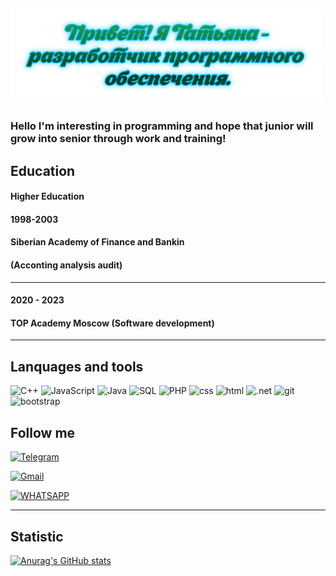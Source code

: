 [![Header](https://github.com/moerstany/moerstany/blob/main/image_1.png)](https://novosibirsk.hh.ru/applicant/resumes)
---

### Hеllo I'm interesting in programming and hope that junior will grow into senior through work and training!
## Education   
#### Higher Education
#### 1998-2003
#### Siberian Academy of Finance and Bankin
 #### (Аcconting analysis audit)
 ---
 #### 2020 - 2023
#### TOP Academy Moscow (Software development) 
---

## Lanquages and tools

![C++](https://img.shields.io/badge/-C%23-696969?style=for-the-badge&logo=C%2b%2b&logoColor=6296CC)
![JavaScript](https://img.shields.io/badge/-JavaScript-696969?style=for-the-badge&logo=JavaScript&logoColor=FFFF00)
![Java](https://img.shields.io/badge/-Java-696969?style=for-the-badge&logo=java&logoColor=00FF7F)
![SQL](https://img.shields.io/badge/-SQL-696969?style=for-the-badge&logo=mysql&logoColor=FFFF00)
![PHP](https://img.shields.io/badge/-php-696969?style=for-the-badge&logo=php&logoColor=6495ED)
![css](https://img.shields.io/badge/-css-696969?style=for-the-badge&logo=css&logoColor=25D366)
![html](https://img.shields.io/badge/-html-696969?style=for-the-badge&logo=html&logoColor=FFFF00)
![.net](https://img.shields.io/badge/-.NetFramework-696969?style=for-the-badge&logo=.net&logoColor=00FF7F)
![git](https://img.shields.io/badge/-Github-696969?style=for-the-badge&logo=git&logoColor=FFA500)
![bootstrap](https://img.shields.io/badge/-Bootstrap-696969?style=for-the-badge&logo=bootstrap&logoColor=00FF7F)

## Follow me
[![Telegram](https://img.shields.io/badge/-Telegram-B0E0E6?style=for-the-badge&logo=telegram&logoColor=FFA500)](https://t.me/@Tatyanamoers)

[![Gmail](https://img.shields.io/badge/Gmail-D14836?style=for-the-badge&logo=gmail&logoColor=white)](https://mail.google.com/mail/u/0/?fs=1&to=moerstany@gmail.com&tf=cm)

[![WHATSAPP](https://img.shields.io/badge/WhatsApp-25D366?style=for-the-badge&logo=whatsapp&logoColor=white)](https://api.whatsapp.com/send?phone=+79137567540&text=Hi%20Ms.%20Tatyana) 

___
## Statistic
[![Anurag's GitHub stats](https://github-readme-stats.vercel.app/api?username=moerstany&show_icons=true&theme=merko)](https://github.com/anuraghazra/github-readme-stats)
